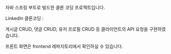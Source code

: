 자바 스프링 부트로 빌드한 클론 코딩 프로젝트입니다.

LinkedIn 클론코딩 :

게시글 CRUD, 댓글 CRUD, 유저 프로필 CRUD 등 클라이언트의 API 요청을 구현하였습니다.

프론트 화면은 frontend 레파지토리에서 확인하실 수 있습니다.
